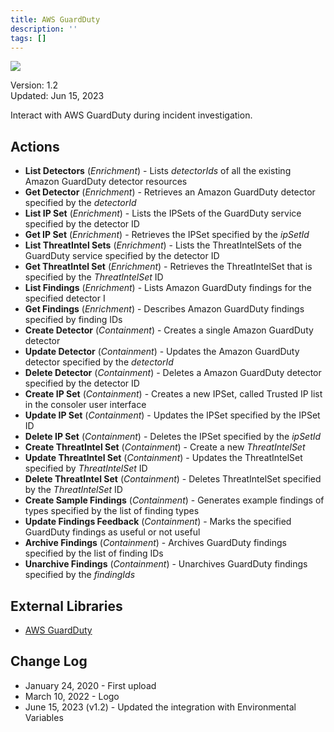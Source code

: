```yaml
---
title: AWS GuardDuty
description: ''
tags: []
---
```


![](/img/platform-services/automation-service/app-central/logos/aws-guardduty.png)

Version: 1.2  
Updated: Jun 15, 2023

Interact with AWS GuardDuty during incident investigation.

## Actions

* **List Detectors** (*Enrichment*) - Lists *detectorIds* of all the existing Amazon GuardDuty detector resources
* **Get Detector** (*Enrichment*) - Retrieves an Amazon GuardDuty detector specified by the *detectorId*
* **List IP Set** (*Enrichment*) - Lists the IPSets of the GuardDuty service specified by the detector ID
* **Get IP Set** (*Enrichment*) - Retrieves the IPSet specified by the *ipSetId*
* **List ThreatIntel Sets** (*Enrichment*) - Lists the ThreatIntelSets of the GuardDuty service specified by the detector ID
* **Get ThreatIntel Set** (*Enrichment*) - Retrieves the ThreatIntelSet that is specified by the *ThreatIntelSet* ID
* **List Findings** (*Enrichment*) - Lists Amazon GuardDuty findings for the specified detector I
* **Get Findings** (*Enrichment*) - Describes Amazon GuardDuty findings specified by finding IDs
* **Create Detector** (*Containment*) - Creates a single Amazon GuardDuty detector
* **Update Detector** (*Containment*) - Updates the Amazon GuardDuty detector specified by the *detectorId*
* **Delete Detector** (*Containment*) - Deletes a Amazon GuardDuty detector specified by the detector ID
* **Create IP Set** (*Containment*) - Creates a new IPSet, called Trusted IP list in the consoler user interface
* **Update IP Set** (*Containment*) - Updates the IPSet specified by the IPSet ID
* **Delete IP Set** (*Containment*) - Deletes the IPSet specified by the *ipSetId*
* **Create ThreatIntel Set** (*Containment*) - Create a new *ThreatIntelSet*
* **Update ThreatIntel Set** (*Containment*) - Updates the ThreatIntelSet specified by *ThreatIntelSet* ID
* **Delete ThreatIntel Set** (*Containment*) - Deletes ThreatIntelSet specified by the *ThreatIntelSet* ID
* **Create Sample Findings** (*Containment*) - Generates example findings of types specified by the list of finding types
* **Update Findings Feedback** (*Containment*) - Marks the specified GuardDuty findings as useful or not useful
* **Archive Findings** (*Containment*) - Archives GuardDuty findings specified by the list of finding IDs
* **Unarchive Findings** (*Containment*) - Unarchives GuardDuty findings specified by the *findingIds*

## External Libraries

* [AWS GuardDuty](https://github.com/boto/boto3/blob/develop/LICENSE)

## Change Log

* January 24, 2020 - First upload
* March 10, 2022 - Logo
* June 15, 2023 (v1.2) - Updated the integration with Environmental Variables
